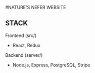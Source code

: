 #NATURE'S NEFER WEBSITE

## STACK

Frontend (src/)
- React, Redux

Backend (server/)
- Node.js, Express, PostgreSQL, Stripe
